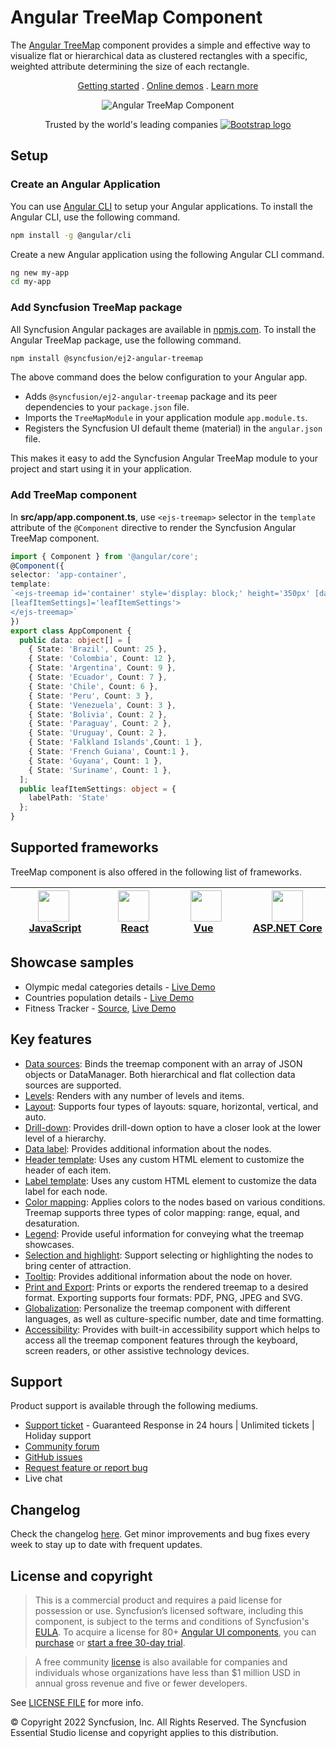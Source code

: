 # Angular TreeMap Component

The [Angular TreeMap](https://www.syncfusion.com/angular-components/angular-treemap?utm_source=npm&utm_medium=listing&utm_campaign=angular-treemap-npm) component provides a simple and effective way to visualize flat or hierarchical data as clustered rectangles with a specific, weighted attribute determining the size of each rectangle.

<p align="center">
    <a href="https://ej2.syncfusion.com/angular/documentation/treemap/getting-started/?utm_source=npm&utm_medium=listing&utm_campaign=angular-treemap-npm">Getting started</a> . 
    <a href="https://ej2.syncfusion.com/angular/demos/?utm_source=npm&utm_medium=listing&utm_campaign=angular-treemap-npm#/bootstrap5/treemap/default">Online demos</a> . 
    <a href="https://www.syncfusion.com/angular-components/angular-treemap?utm_source=npm&utm_medium=listing&utm_campaign=angular-treemap-npm">Learn more</a>
</p>

<p align="center">
    <img src="https://raw.githubusercontent.com/SyncfusionExamples/nuget-img/master/angular/angular-treemap.png" alt="Angular TreeMap Component">
</p>

<p align="center">
Trusted by the world's leading companies
  <a href="https://www.syncfusion.com">
    <img src="https://raw.githubusercontent.com/SyncfusionExamples/nuget-img/master/syncfusion/syncfusion-trusted-companies.webp" alt="Bootstrap logo">
  </a>
</p>

## Setup

### Create an Angular Application

You can use [Angular CLI](https://github.com/angular/angular-cli) to setup your Angular applications. To install the Angular CLI, use the following command.

```bash
npm install -g @angular/cli
```

Create a new Angular application using the following Angular CLI command.

```bash
ng new my-app
cd my-app
```

### Add Syncfusion TreeMap package

All Syncfusion Angular packages are available in [npmjs.com](https://www.npmjs.com/~syncfusionorg). To install the Angular TreeMap package, use the following command.

```sh
npm install @syncfusion/ej2-angular-treemap
```

The above command does the below configuration to your Angular app.

 * Adds `@syncfusion/ej2-angular-treemap` package and its peer dependencies to your `package.json` file.
 * Imports the `TreeMapModule` in your application module `app.module.ts`.
 * Registers the Syncfusion UI default theme (material) in the `angular.json` file.

This makes it easy to add the Syncfusion Angular TreeMap module to your project and start using it in your application.

### Add TreeMap component

In **src/app/app.component.ts**, use `<ejs-treemap>` selector in the `template` attribute of the `@Component` directive to render the Syncfusion Angular TreeMap component.

```typescript
import { Component } from '@angular/core';
@Component({
selector: 'app-container',
template:
`<ejs-treemap id='container' style='display: block;' height='350px' [dataSource]='data' weightValuePath='Count'
[leafItemSettings]='leafItemSettings'>
</ejs-treemap>`
})
export class AppComponent {
  public data: object[] = [
    { State: 'Brazil', Count: 25 },
    { State: 'Colombia', Count: 12 },
    { State: 'Argentina', Count: 9 },
    { State: 'Ecuador', Count: 7 },
    { State: 'Chile', Count: 6 },
    { State: 'Peru', Count: 3 },
    { State: 'Venezuela', Count: 3 },
    { State: 'Bolivia', Count: 2 },
    { State: 'Paraguay', Count: 2 },
    { State: 'Uruguay', Count: 2 },
    { State: 'Falkland Islands',Count: 1 },
    { State: 'French Guiana', Count:1 },
    { State: 'Guyana', Count: 1 },
    { State: 'Suriname', Count: 1 },
  ];
  public leafItemSettings: object = {
    labelPath: 'State'
  };
}
```

## Supported frameworks

TreeMap component is also offered in the following list of frameworks.

| [<img src="https://ej2.syncfusion.com/github/images/js.svg" height="50" />](https://www.syncfusion.com/javascript-ui-controls?utm_medium=listing&utm_source=github)<br/>&nbsp;&nbsp;&nbsp;&nbsp;&nbsp;[JavaScript](https://www.syncfusion.com/javascript-ui-controls?utm_medium=listing&utm_source=github)&nbsp;&nbsp;&nbsp;&nbsp; | [<img src="https://ej2.syncfusion.com/github/images/react.svg"  height="50" />](https://www.syncfusion.com/react-ui-components?utm_medium=listing&utm_source=github)<br/>&nbsp;&nbsp;&nbsp;&nbsp;&nbsp;&nbsp;&nbsp;[React](https://www.syncfusion.com/react-ui-components?utm_medium=listing&utm_source=github)&nbsp;&nbsp;&nbsp;&nbsp;&nbsp;&nbsp; | [<img src="https://ej2.syncfusion.com/github/images/vue.svg" height="50" />](https://www.syncfusion.com/vue-ui-components?utm_medium=listing&utm_source=github)<br/>&nbsp;&nbsp;&nbsp;&nbsp;&nbsp;&nbsp;&nbsp;[Vue](https://www.syncfusion.com/vue-ui-components?utm_medium=listing&utm_source=github)&nbsp;&nbsp;&nbsp;&nbsp;&nbsp;&nbsp;&nbsp;&nbsp;&nbsp; | [<img src="https://ej2.syncfusion.com/github/images/netcore.svg" height="50" />](https://www.syncfusion.com/aspnet-core-ui-controls?utm_medium=listing&utm_source=github)<br/>&nbsp;&nbsp;[ASP.NET&nbsp;Core](https://www.syncfusion.com/aspnet-core-ui-controls?utm_medium=listing&utm_source=github)&nbsp;&nbsp; | [<img src="https://ej2.syncfusion.com/github/images/netmvc.svg" height="50" />](https://www.syncfusion.com/aspnet-mvc-ui-controls?utm_medium=listing&utm_source=github)<br/>&nbsp;&nbsp;[ASP.NET&nbsp;MVC](https://www.syncfusion.com/aspnet-mvc-ui-controls?utm_medium=listing&utm_source=github)&nbsp;&nbsp; | 
| :-----: | :-----: | :-----: | :-----: | :-----: |

## Showcase samples

* Olympic medal categories details - [Live Demo](https://ej2.syncfusion.com/angular/demos/#/material/treemap/custom)
* Countries population details - [Live Demo](https://ej2.syncfusion.com/angular/demos/#/material/treemap/drilldown)
* Fitness Tracker - [Source](https://github.com/SyncfusionExamples/showcase-angular-health-tracker-dashboard-demo), [Live Demo](https://ej2.syncfusion.com/showcase/angular/fitness-tracker-app/)

## Key features

* [Data sources](https://ej2.syncfusion.com/angular/documentation/treemap/data-binding/?utm_source=npm&utm_campaign=angular-treemap-npm): Binds the treemap component with an array of JSON objects or DataManager. Both hierarchical and flat collection data sources are supported.
* [Levels](https://ej2.syncfusion.com/angular/documentation/treemap/levels/?utm_source=npm&utm_campaign=angular-treemap-npm): Renders with any number of levels and items.
* [Layout](https://ej2.syncfusion.com/angular/documentation/treemap/layout/?utm_source=npm&utm_campaign=angular-treemap-npm): Supports four types of layouts: square, horizontal, vertical, and auto.
* [Drill-down](https://ej2.syncfusion.com/angular/documentation/treemap/drilldown/?utm_source=npm&utm_campaign=angular-treemap-npm): Provides drill-down option to have a closer look at the lower level of a hierarchy.
* [Data label](https://ej2.syncfusion.com/angular/documentation/treemap/data-label/?utm_source=npm&utm_campaign=angular-treemap-npm): Provides additional information about the nodes.
* [Header template](https://ej2.syncfusion.com/angular/documentation/treemap/levels/?utm_source=npm&utm_campaign=angular-treemap-npm#header-template-and-position): Uses any custom HTML element to customize the header of each item.
* [Label template](https://ej2.syncfusion.com/angular/documentation/treemap/data-label/?utm_source=npm&utm_campaign=angular-treemap-npm#template): Uses any custom HTML element to customize the data label for each node.
* [Color mapping](https://ej2.syncfusion.com/angular/documentation/treemap/color-mapping/?utm_source=npm&utm_campaign=angular-treemap-npm): Applies colors to the nodes based on various conditions. Treemap supports three types of color mapping: range, equal, and desaturation.
* [Legend](https://ej2.syncfusion.com/angular/documentation/treemap/legend/?utm_source=npm&utm_campaign=angular-treemap-npm): Provide useful information for conveying what the treemap showcases. 
* [Selection and highlight](https://ej2.syncfusion.com/angular/documentation/treemap/selection-and-highlight/?utm_source=npm&utm_campaign=angular-treemap-npm): Support selecting or highlighting the nodes to bring center of attraction.
* [Tooltip](https://ej2.syncfusion.com/angular/documentation/treemap/tooltip/?utm_source=npm&utm_campaign=angular-treemap-npm): Provides additional information about the node on hover.
* [Print and Export](https://ej2.syncfusion.com/angular/documentation/treemap/print-and-export/?utm_source=npm&utm_campaign=angular-treemap-npm): Prints or exports the rendered treemap to a desired format. Exporting supports four formats: PDF, PNG, JPEG and SVG.
* [Globalization](https://ej2.syncfusion.com/angular/documentation/treemap/internationalization/?utm_source=npm&utm_medium=listing&utm_campaign=angular-treemap-npm): Personalize the treemap component with different languages, as well as culture-specific number, date and time formatting.
* [Accessibility](https://ej2.syncfusion.com/angular/documentation/treemap/accessibility/?utm_source=npm&utm_medium=listing&utm_campaign=angular-treemap-npm): Provides with built-in accessibility support which helps to access all the treemap component features through the keyboard, screen readers, or other assistive technology devices.

## Support

Product support is available through the following mediums.

* [Support ticket](https://support.syncfusion.com/support/tickets/create) - Guaranteed Response in 24 hours | Unlimited tickets | Holiday support
* [Community forum](https://www.syncfusion.com/forums/angular-js2?utm_source=npm&utm_medium=listing&utm_campaign=angular-treemap-npm)
* [GitHub issues](https://github.com/syncfusion/ej2-angular-ui-components/issues/new)
* [Request feature or report bug](https://www.syncfusion.com/feedback/angular?utm_source=npm&utm_medium=listing&utm_campaign=angular-treemap-npm)
* Live chat

## Changelog

Check the changelog [here](https://github.com/syncfusion/ej2-angular-ui-components/blob/master/components/treemap/CHANGELOG.md?utm_source=npm&utm_campaign=angular-treemap-npm). Get minor improvements and bug fixes every week to stay up to date with frequent updates.

## License and copyright

> This is a commercial product and requires a paid license for possession or use. Syncfusion’s licensed software, including this component, is subject to the terms and conditions of Syncfusion's [EULA](https://www.syncfusion.com/eula/es/). To acquire a license for 80+ [Angular UI components](https://www.syncfusion.com/angular-components), you can [purchase](https://www.syncfusion.com/sales/products) or [start a free 30-day trial](https://www.syncfusion.com/account/manage-trials/start-trials).

> A free community [license](https://www.syncfusion.com/products/communitylicense) is also available for companies and individuals whose organizations have less than $1 million USD in annual gross revenue and five or fewer developers.

See [LICENSE FILE](https://github.com/syncfusion/ej2-angular-ui-components/blob/master/license?utm_source=npm&utm_campaign=angular-treemap-npm) for more info.

&copy; Copyright 2022 Syncfusion, Inc. All Rights Reserved. The Syncfusion Essential Studio license and copyright applies to this distribution.